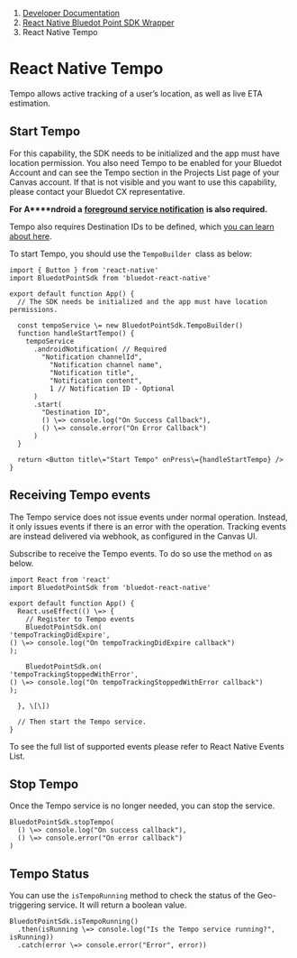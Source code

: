 1.  [Developer Documentation](https://docs.bluedot.io)
2.  [React Native Bluedot Point SDK Wrapper](https://docs.bluedot.io/react-native-library/)
3.  React Native Tempo

React Native Tempo
==================

Tempo allows active tracking of a user’s location, as well as live ETA estimation.

Start Tempo
-----------

For this capability, the SDK needs to be initialized and the app must have location permission. You also need Tempo to be enabled for your Bluedot Account and can see the Tempo section in the Projects List page of your Canvas account. If that is not visible and you want to use this capability, please contact your Bluedot CX representative. 

**For** **A****ndroid a** [**foreground service notification**](https://docs.bluedot.io/android-sdk/android-location-permission-notifications-best-practices/) **is also required.** 

Tempo also requires Destination IDs to be defined, which [you can learn about here](https://docs.bluedot.io/tempo/create-your-destinations/).

To start Tempo, you should use the `TempoBuilder`  class as below:

```
import { Button } from 'react-native'
import BluedotPointSdk from 'bluedot-react-native'

export default function App() {
  // The SDK needs be initialized and the app must have location permissions.

  const tempoService \= new BluedotPointSdk.TempoBuilder()
  function handleStartTempo() {
    tempoService
      .androidNotification( // Required
        "Notification channelId",
          "Notification channel name",
          "Notification title",
          "Notification content",
          1 // Notification ID - Optional
      ) 
      .start(
        "Destination ID",
        () \=> console.log("On Success Callback"),
        () \=> console.error("On Error Callback")
      )
  }

  return <Button title\="Start Tempo" onPress\={handleStartTempo} />
}
```

Receiving Tempo events
----------------------

The Tempo service does not issue events under normal operation. Instead, it only issues events if there is an error with the operation. Tracking events are instead delivered via webhook, as configured in the Canvas UI.

Subscribe to receive the Tempo events. To do so use the method `on` as below. 

```
import React from 'react'
import BluedotPointSdk from 'bluedot-react-native'

export default function App() {
  React.useEffect(() \=> {
    // Register to Tempo events
    BluedotPointSdk.on(
'tempoTrackingDidExpire', 
() \=> console.log("On tempoTrackingDidExpire callback")
);

    BluedotPointSdk.on(
'tempoTrackingStoppedWithError', 
() \=> console.log("On tempoTrackingStoppedWithError callback")
);

  }, \[\])

  // Then start the Tempo service.
}
```

To see the full list of supported events please refer to React Native Events List.

Stop Tempo
----------

Once the Tempo service is no longer needed, you can stop the service.

```
BluedotPointSdk.stopTempo(
  () \=> console.log("On success callback"),
  () \=> console.error("On error callback")
)
```

Tempo Status
------------

You can use the `isTempoRunning` method to check the status of the Geo-triggering service. It will return a boolean value.

```
BluedotPointSdk.isTempoRunning()
  .then(isRunning \=> console.log("Is the Tempo service running?", isRunning))
  .catch(error \=> console.error("Error", error))
```